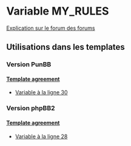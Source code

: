# Variable MY_RULES
[Explication sur le forum des forums](http://forum.forumactif.com/t294113-listing-des-variables#MY_RULES)
## Utilisations dans les templates
### Version PunBB
#### [Template agreement](punbb/agreement.md)
* [Variable à la ligne 30](../punbb/agreement.tpl#L30)
### Version phpBB2
#### [Template agreement](subsilver/agreement.md)
* [Variable à la ligne 28](../subsilver/agreement.tpl#L28)